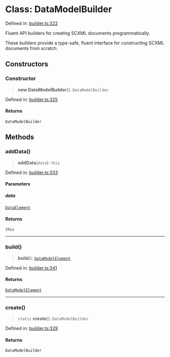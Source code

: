 # Class: DataModelBuilder

Defined in: [builder.ts:322](https://github.com/caweinshenker/scxml-js/blob/7dd2f3af253aee1431983d9212ae959f7d7083ba/src/builder.ts#L322)

Fluent API builders for creating SCXML documents programmatically.

These builders provide a type-safe, fluent interface for constructing
SCXML documents from scratch.

## Constructors

### Constructor

> **new DataModelBuilder**(): `DataModelBuilder`

Defined in: [builder.ts:325](https://github.com/caweinshenker/scxml-js/blob/7dd2f3af253aee1431983d9212ae959f7d7083ba/src/builder.ts#L325)

#### Returns

`DataModelBuilder`

## Methods

### addData()

> **addData**(`data`): `this`

Defined in: [builder.ts:333](https://github.com/caweinshenker/scxml-js/blob/7dd2f3af253aee1431983d9212ae959f7d7083ba/src/builder.ts#L333)

#### Parameters

##### data

[`DataElement`](../interfaces/DataElement.md)

#### Returns

`this`

***

### build()

> **build**(): [`DataModelElement`](../interfaces/DataModelElement.md)

Defined in: [builder.ts:341](https://github.com/caweinshenker/scxml-js/blob/7dd2f3af253aee1431983d9212ae959f7d7083ba/src/builder.ts#L341)

#### Returns

[`DataModelElement`](../interfaces/DataModelElement.md)

***

### create()

> `static` **create**(): `DataModelBuilder`

Defined in: [builder.ts:329](https://github.com/caweinshenker/scxml-js/blob/7dd2f3af253aee1431983d9212ae959f7d7083ba/src/builder.ts#L329)

#### Returns

`DataModelBuilder`
